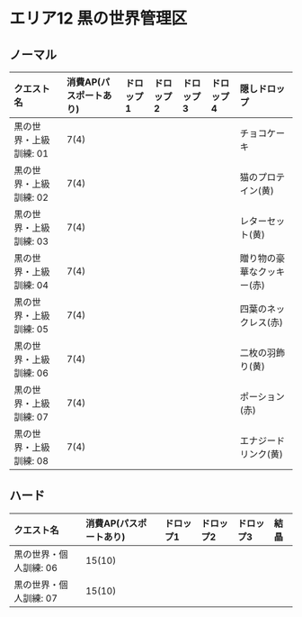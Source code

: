 # エリア12 黒の世界管理区

## ノーマル

|クエスト名|消費AP(パスポートあり)|ドロップ1|ドロップ2|ドロップ3|ドロップ4|隠しドロップ|
|:--|:--|:--|:--|:--|:--|:--|
|黒の世界・上級訓練: 01|7(4)|||||チョコケーキ|
|黒の世界・上級訓練: 02|7(4)|||||猫のプロテイン(黄)|
|黒の世界・上級訓練: 03|7(4)|||||レターセット(黄)|
|黒の世界・上級訓練: 04|7(4)|||||贈り物の豪華なクッキー(赤)|
|黒の世界・上級訓練: 05|7(4)|||||四葉のネックレス(赤)|
|黒の世界・上級訓練: 06|7(4)|||||二枚の羽飾り(黄)|
|黒の世界・上級訓練: 07|7(4)|||||ポーション(赤)|
|黒の世界・上級訓練: 08|7(4)|||||エナジードリンク(黄)|

## ハード

|クエスト名|消費AP(パスポートあり)|ドロップ1|ドロップ2|ドロップ3|結晶|
|:--|:--|:--|:--|:--|:--|
|黒の世界・個人訓練: 06|15(10)|||||
|黒の世界・個人訓練: 07|15(10)|||||